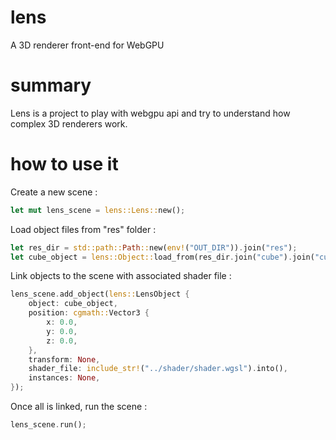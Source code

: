 # lens

A 3D renderer front-end for WebGPU

# summary

Lens is a project to play with webgpu api and try to understand how complex 3D renderers work.

# how to use it

Create a new scene :

```rust
let mut lens_scene = lens::Lens::new();
```

Load object files from "res" folder :

```rust
let res_dir = std::path::Path::new(env!("OUT_DIR")).join("res");
let cube_object = lens::Object::load_from(res_dir.join("cube").join("cube.obj"));
```

Link objects to the scene with associated shader file :

```rust
lens_scene.add_object(lens::LensObject {
    object: cube_object,
    position: cgmath::Vector3 {
        x: 0.0,
        y: 0.0,
        z: 0.0,
    },
    transform: None,
    shader_file: include_str!("../shader/shader.wgsl").into(),
    instances: None,
});
```

Once all is linked, run the scene :

```rust
lens_scene.run();
```